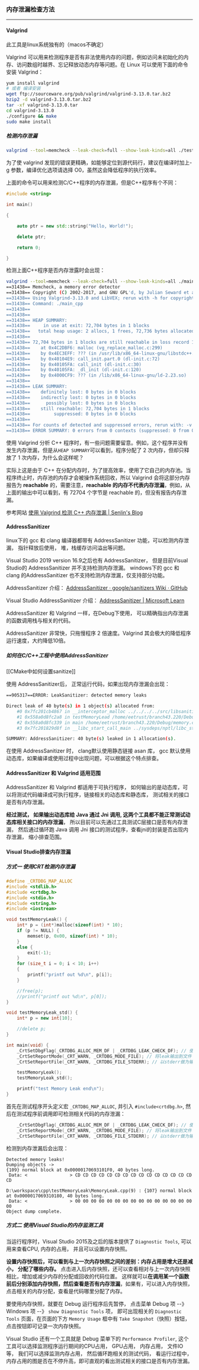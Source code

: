 ### 内存泄漏检查方法
---
#### Valgrind
此工具是linux系统独有的（macos不确定）

Valgrind 可以用来检测程序是否有非法使用内存的问题，例如访问未初始化的内存、访问数组时越界、忘记释放动态内存等问题。在 Linux 可以使用下面的命令安装 Valgrind：
```bash
yum install valgrind
# 或者 编译安装
wget ftp://sourceware.org/pub/valgrind/valgrind-3.13.0.tar.bz2
bzip2 -d valgrind-3.13.0.tar.bz2
tar -xf valgrind-3.13.0.tar
cd valgrind-3.13.0
./configure && make
sudo make install
```

##### 检测内存泄漏
```bash
valgrind --tool=memcheck --leak-check=full --show-leak-kinds=all ./testLeak
```

为了使 valgrind 发现的错误更精确，如能够定位到源代码行，建议在编译时加上-g 参数，编译优化选项请选择 O0，虽然这会降低程序的执行效率。

上面的命令可以用来检测C/C++程序的内存泄漏，但是C++程序有个不同：
```cpp
#include <string>

int main()

{

    auto ptr = new std::string("Hello, World!");

    delete ptr;

    return 0;

}
```

检测上面C++程序是否内存泄露时会出现：
```bash
valgrind --tool=memcheck --leak-check=full --show-leak-kinds=all ./main_cpp
==31438== Memcheck, a memory error detector
==31438== Copyright (C) 2002-2017, and GNU GPL'd, by Julian Seward et al.
==31438== Using Valgrind-3.13.0 and LibVEX; rerun with -h for copyright info
==31438== Command: ./main_cpp
==31438==
==31438==
==31438== HEAP SUMMARY:
==31438==     in use at exit: 72,704 bytes in 1 blocks
==31438==   total heap usage: 2 allocs, 1 frees, 72,736 bytes allocated
==31438==
==31438== 72,704 bytes in 1 blocks are still reachable in loss record 1 of 1
==31438==    at 0x4C2DBF6: malloc (vg_replace_malloc.c:299)
==31438==    by 0x4EC3EFF: ??? (in /usr/lib/x86_64-linux-gnu/libstdc++.so.6.0.21)
==31438==    by 0x40104E9: call_init.part.0 (dl-init.c:72)
==31438==    by 0x40105FA: call_init (dl-init.c:30)
==31438==    by 0x40105FA: _dl_init (dl-init.c:120)
==31438==    by 0x4000CF9: ??? (in /lib/x86_64-linux-gnu/ld-2.23.so)
==31438==
==31438== LEAK SUMMARY:
==31438==    definitely lost: 0 bytes in 0 blocks
==31438==    indirectly lost: 0 bytes in 0 blocks
==31438==      possibly lost: 0 bytes in 0 blocks
==31438==    still reachable: 72,704 bytes in 1 blocks
==31438==         suppressed: 0 bytes in 0 blocks
==31438==
==31438== For counts of detected and suppressed errors, rerun with: -v
==31438== ERROR SUMMARY: 0 errors from 0 contexts (suppressed: 0 from 0)
```

使用 Valgrind 分析 C++ 程序时，有一些问题需要留意。例如，这个程序并没有发生内存泄漏，但是从`HEAP SUMMARY`可以看到，程序分配了 2 次内存，但却只释放了 1 次内存，为什么会这样呢？  

实际上这是由于 C++ 在分配内存时，为了提高效率，使用了它自己的内存池。当程序终止时，内存池的内存才会被操作系统回收，所以 Valgrind 会将这部分内存报告为 **reachable** 的，需要注意，**reachable 的内存不代表内存泄漏**，例如，从上面的输出中可以看到，有 72704 个字节是 reachable 的，但没有报告内存泄漏。

参考网站 [使用 Valgrind 检测 C++ 内存泄漏 | Senlin's Blog](http://senlinzhan.github.io/2017/12/31/valgrind/)

#### AddressSanitizer
linux下的 gcc 和 clang 编译器都带有 AddressSanitizer 功能，可以检测内存泄漏， 指针释放后使用， 堆，栈缓存访问溢出等问题。

Visual Studio 2019 version 16.9之后也有 AddressSanitizer， 但是目前Visual Studio的 AddressSanitizer 并不支持检测内存泄漏。 windows下的 gcc 和 clang 的AddressSanitizer 也不支持检测内存泄漏，仅支持部分功能。

AddressSanitizer 介绍：
[AddressSanitizer · google/sanitizers Wiki · GitHub](https://github.com/google/sanitizers/wiki/AddressSanitizer)

Visual Studio AddressSanitizer 介绍：
[AddressSanitizer | Microsoft Learn](https://learn.microsoft.com/en-us/cpp/sanitizers/asan?view=msvc-170)

AddressSanitizer 和 Valgrind 一样，在Debug下使用， 可以精确指出内存泄漏的函数调用栈与相关的代码。

AddressSanitizer 非常快，只拖慢程序 2 倍速度。Valgrind 其会极大的降低程序运行速度，大约降低10倍。

##### 如何在C/C++工程中使用AddressSanitizer
[[CMake中如何设置sanitize]]

使用 AddressSanitizer后， 正常运行代码，如果出现内存泄漏会出现：
```bash
==905317==ERROR: LeakSanitizer: detected memory leaks

Direct leak of 40 byte(s) in 1 object(s) allocated from:
    #0 0x7fc201cb4867 in __interceptor_malloc ../../../../src/libsanitizer/asan/asan_malloc_linux.cpp:145
    #1 0x558a0d8fc2a8 in testMemoryLead /home/eetrust/branch43.220/Debug/memory.c:8
    #2 0x558a0d8fc339 in main /home/eetrust/branch43.220/Debug/memory.c:21
    #3 0x7fc201829d8f in __libc_start_call_main ../sysdeps/nptl/libc_start_call_main.h:58

SUMMARY: AddressSanitizer: 40 byte(s) leaked in 1 allocation(s).

```

在使用 AddressSanitizer 时， clang默认使用静态链接 asan 库， gcc 默认使用动态库，如果编译或使用过程中出现问题，可以根据这个特点排查。

#### AddressSanitizer 和 Valgrind 适用范围
AddressSanitizer 和 Valgrind 都适用于可执行程序， 如何输出的是动态库，可以将测试代码编译成可执行程序，链接相关的动态库和静态库， 测试相关的接口是否有内存泄漏。

**经过测试， 如果输出动态库给 Java 通过 Jni 调用, 这两个工具都不能正常测试动态库相关接口的内存泄漏**， 所以目前可以先通过工具测试C层接口是否有内存泄漏， 然后通过循环跑 Java 调用 Jni 接口的测试程序，查看jni的封装是否出现内存泄漏， 缩小排查范围。

#### Visual Studio排查内存泄漏
##### 方式一 使用CRT检测内存泄漏
```cpp
#define _CRTDBG_MAP_ALLOC
#include <stdlib.h>
#include <crtdbg.h>
#include <stdio.h>
#include <string.h>
#include <iostream>

void testMemoryLeak() {
	int* p = (int*)malloc(sizeof(int) * 10);
	if (p != NULL) {
		memset(p, 0x00, sizeof(int) * 10);
	}
	else {
		exit(-1);
	}
	for (size_t i = 0; i < 10; i++)
	{
		printf("printf out %d\n", p[i]);
	}

	//free(p);
	//printf("printf out %d\n", p[0]);
}

void testMemoryLeak_std() {
	int* p = new int[10];

	//delete p;
}

int main(void) {
	_CrtSetDbgFlag(_CRTDBG_ALLOC_MEM_DF | _CRTDBG_LEAK_CHECK_DF); // 使用CRT来检测leak
	_CrtSetReportMode(_CRT_WARN, _CRTDBG_MODE_FILE); // 将leak输出到文件 
	_CrtSetReportFile(_CRT_WARN, _CRTDBG_FILE_STDERR); // 以stderr做为输出文件

	testMemoryLeak();
	testMemoryLeak_std();

	printf("test Memory Leak end\n");
}
```

首先在测试程序开头定义宏 `_CRTDBG_MAP_ALLOC`, 并引入 `#include<crtdbg.h>`, 然后在测试程序前调用即可检测相关代码的内存泄漏：

```cpp
	_CrtSetDbgFlag(_CRTDBG_ALLOC_MEM_DF | _CRTDBG_LEAK_CHECK_DF); // 使用CRT来检测leak
	_CrtSetReportMode(_CRT_WARN, _CRTDBG_MODE_FILE); // 将leak输出到文件 
	_CrtSetReportFile(_CRT_WARN, _CRTDBG_FILE_STDERR); // 以stderr做为输出文件
```

检测到内存泄漏后会出现：
```
Detected memory leaks!
Dumping objects ->
{109} normal block at 0x00000170693101F0, 40 bytes long.
 Data: <                > CD CD CD CD CD CD CD CD CD CD CD CD CD CD CD CD
 
D:\workspace\cpp\testMemoryLeak\MemoryLeak.cpp(9) : {107} normal block at 0x0000017069310180, 40 bytes long.
 Data: <                > 00 00 00 00 00 00 00 00 00 00 00 00 00 00 00 00
Object dump complete.
```

##### 方式二 使用Visual Studio的内存监测工具
当运行程序时，Visual Studio 2015及之后的版本提供了 `Diagnostic Tools`, 可以用来查看CPU, 内存的占用， 并且可以设置内存快照。 

**设置内存快照后，可以看到与上一次内存快照之间的差别：内存占用是增大还是减小， 分配了哪些内存。** 点击进入后内存快照，还可以查看相对与上一次内存快照相比，增加或减少内存的分配或回收的代码位置。 这样就可以**在调用某一个函数前后分别添加内存快照，然后查看是否有内存泄漏**，如果有，可以进入内存快照，点击相关的内存分配，查看是代码哪里分配了内存。

要使用内存快照，就要在 Debug 运行程序后先暂停， 点击菜单 Debug 项 --》 Windows 项 --》 `show Diagnostic Tools` 项， 即可出现相关的 `Diagnostic Tools` 页面，在页面的下方 `Memory Usage` 框中有 `Take Snapshot`（快照）按钮，点击按钮即可记录一次内存快照。

Visual Studio 还有一个工具就是 Debug 菜单下的 `Performance Profiler`, 这个工具可以选择监测程序运行期间的CPU占用， GPU占用， 内存占用， 文件IO等， 我们可以选择监测内存占用， 然后循环跑相关的测试代码， 看运行过程中， 内存占用的图是否在不停升高，即可直观的看出测试相关的接口是否有内存泄漏。